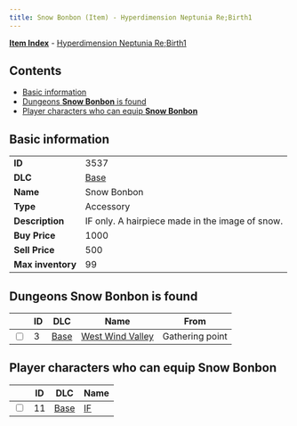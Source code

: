 ```yaml
---
title: Snow Bonbon (Item) - Hyperdimension Neptunia Re;Birth1
---
```


[**Item Index**](/neptunia/rb1/item/index.html) - [Hyperdimension Neptunia Re;Birth1](/neptunia/rb1)

## Contents

- [Basic information](#basic-information)
- [Dungeons **Snow Bonbon** is found](#dungeons-snow-bonbon-is-found)
- [Player characters who can equip **Snow Bonbon**](#player-characters-who-can-equip-snow-bonbon)
## Basic information

|   |   |
| -- | -- |
| **ID** | 3537 |
| **DLC** | [Base](/neptunia/rb1/dlc/1-base.html) |
| **Name** | Snow Bonbon |
| **Type** | Accessory |
| **Description** | IF only. A hairpiece made in the image of snow. |
| **Buy Price** | 1000 |
| **Sell Price** | 500 |
| **Max inventory** | 99 |


## Dungeons **Snow Bonbon** is found

|    | ID | DLC | Name | From |
| -- | -- | --- | ---- | ---- |
| <input type="checkbox" id="rb1-dungeon-1-3" class="trackbox" /> | 3 | [Base](/neptunia/rb1/dlc/1-base.html) | [West Wind Valley](/neptunia/rb1/dungeon/1-3-west-wind-valley.html) | Gathering point |


## Player characters who can equip **Snow Bonbon**

|    | ID | DLC | Name |
| -- | -- | --- | ---- |
| <input type="checkbox" id="rb1-player-1-11" class="trackbox" /> | 11 | [Base](/neptunia/rb1/dlc/1-base.html) | [IF](/neptunia/rb1/player/1-11-if.html) |
